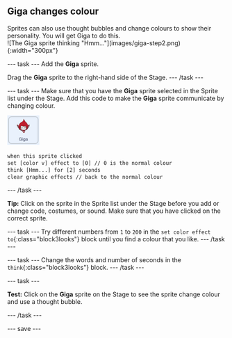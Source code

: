 ## Giga changes colour

<div style="display: flex; flex-wrap: wrap">
<div style="flex-basis: 200px; flex-grow: 1; margin-right: 15px;">
Sprites can also use thought bubbles and change colours to show their personality. You will get Giga to do this.
</div>
<div>
![The Giga sprite thinking "Hmm..."](images/giga-step2.png){:width="300px"}
</div>
</div>

--- task ---
Add the **Giga** sprite. 

Drag the **Giga** sprite to the right-hand side of the Stage.
--- /task ---

--- task ---
Make sure that you have the **Giga** sprite selected in the Sprite list under the Stage. Add this code to make the **Giga** sprite communicate by changing colour. 

![The Giga sprite.](images/giga-sprite.png)

```blocks3
when this sprite clicked
set [color v] effect to [0] // 0 is the normal colour
think [Hmm...] for [2] seconds 
clear graphic effects // back to the normal colour
```

--- /task ---

**Tip:** Click on the sprite in the Sprite list under the Stage before you add or change code, costumes, or sound. Make sure that you have clicked on the correct sprite.

--- task ---
Try different numbers from `1` to `200` in the `set color effect to`{:class="block3looks"} block until you find a colour that you like. 
--- /task ---

--- task ---
Change the words and number of seconds in the `think`{:class="block3looks"} block.
--- /task ---

--- task ---

**Test:** Click on the **Giga** sprite on the Stage to see the sprite change colour and use a thought bubble.

--- /task ---

--- save ---
